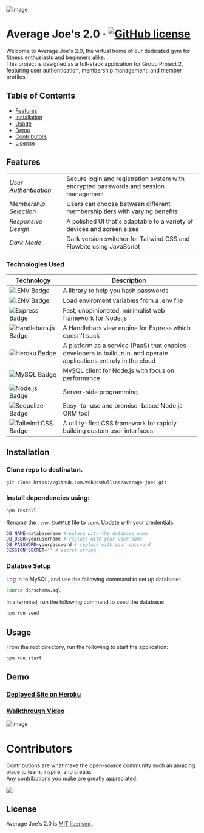 ![image](https://github.com/WebDevMullins/average-joes/assets/6474546/998b6043-1cfe-4069-847c-5880ae3c62cc)

# Average Joe's 2.0 &middot; [![GitHub license](https://img.shields.io/badge/License-MIT-blue.svg)](https://github.com/WebDevMullins/svg-logo-maker/blob/main/LICENSE)

Welcome to Average Joe's 2.0, the virtual home of our dedicated gym for fitness enthusiasts and beginners alike.  
This project is designed as a full-stack application for Group Project 2, featuring user authentication, membership management, and member profiles.

## Table of Contents

- [Features](#features)
- [Installation](#installation)
- [Usage](#usage)
- [Demo](#demo)
- [Contributors](#contributors)
- [License](#license)

## Features

| | |
| --- | --- |
| *User Authentication*| Secure login and registration system with encrypted passwords and session management |
| *Membership Selection* | Users can choose between different membership tiers with varying benefits |
| *Responsive Design* | A polished UI that's adaptable to a variety of devices and screen sizes |
| *Dark Mode* | Dark version switcher for Tailwind CSS and Flowbite using JavaScript |

### Technologies Used

| Technology | Description |
| --- | --- |
|<img src="https://img.shields.io/badge/Bcrypt%20-blue" alt=".ENV Badge"> | A library to help you hash passwords |
| <img src="https://img.shields.io/badge/.ENV-ECD53F?logo=dotenv&logoColor=000&style=flat" alt=".ENV Badge"> | Load enviroment variables from a .env file |
| <img src="https://img.shields.io/badge/Express-000?logo=express&logoColor=fff&style=flat" alt="Express Badge"> | Fast, unopinionated, minimalist web framework for Node.js |
| <img src="https://img.shields.io/badge/Handlebars.js-000?logo=handlebarsdotjs&logoColor=fff&style=flat" alt="Handlebars.js Badge"> | A Handlebars view engine for Express which doesn't suck |
| <img src="https://img.shields.io/badge/Heroku-430098?logo=heroku&logoColor=fff&style=flat" alt="Heroku Badge"> | A platform as a service (PaaS) that enables developers to build, run, and operate applications entirely in the cloud |
| <img src="https://img.shields.io/badge/MySQL-4479A1?logo=mysql&logoColor=fff&style=flat" alt="MySQL Badge"> | MySQL client for Node.js with focus on performance |
| <img src="https://img.shields.io/badge/Node.js-393?logo=nodedotjs&logoColor=fff&style=flat" alt="Node.js Badge"> | Server-side programming |
| <img src="https://img.shields.io/badge/Sequelize-52B0E7?logo=sequelize&logoColor=fff&style=flat" alt="Sequelize Badge"> | Easy-to-use and promise-based Node.js ORM tool | 
| <img src="https://img.shields.io/badge/Tailwind%20CSS-06B6D4?logo=tailwindcss&logoColor=fff&style=flat" alt="Tailwind CSS Badge"> | A utility-first CSS framework for rapidly building custom user interfaces |


## Installation

### Clone repo to destinaton.

```bash
git clone https://github.com/WebDevMullins/average-joes.git
```

### Install dependencies using:

```bash
npm install
```

Rename the `.env.EXAMPLE` file to `.env`. Update with your credentials.

```bash
DB_NAME=databasename #replace with the database name
DB_USER=yourusername # replace with your user name
DB_PASSWORD=yourpassword # replace with your password
SESSION_SECRET='' # secret string
```

### Databse Setup

Log in to MySQL, and use the following command to set up database:

```bash
source db/schema.sql
```

In a terminal, run the following command to seed the database:

```bash
npm run seed
```

## Usage

From the root directory, run the following to start the application:

```bash
npm run start
```

## Demo

### [Deployed Site on Heroku](https://wdm-average-joes-88b9a3337bf4.herokuapp.com)

### [Walkthrough Video](https://drive.google.com/file/d/1Bv-VhVX7c2o0p6TJycRB0Yxbhc3c00GO/view)
![image](https://github.com/WebDevMullins/average-joes/assets/6474546/79cd695b-7a62-444f-b749-8bb0d7be6a43)

# Contributors

Contributions are what make the open-source community such an amazing place to learn, inspire, and create.  
Any contributions you make are greatly appreciated.

<a href="https://github.com/webdevmullins/average-joes/graphs/contributors">
  <img src="https://contrib.rocks/image?repo=webdevmullins/average-joes" />
</a>

## License

Average Joe's 2.0 is [MIT licensed](./LICENSE).
